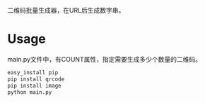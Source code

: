 二维码批量生成器，在URL后生成数字串。

# Usage

main.py文件中，有COUNT属性，指定需要生成多少个数量的二维码。

```python
easy_install pip
pip install qrcode
pip install image
python main.py
```



